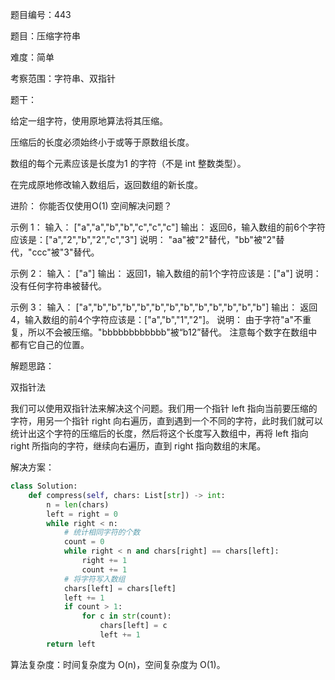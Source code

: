 题目编号：443

题目：压缩字符串

难度：简单

考察范围：字符串、双指针

题干：

给定一组字符，使用原地算法将其压缩。

压缩后的长度必须始终小于或等于原数组长度。

数组的每个元素应该是长度为1 的字符（不是 int 整数类型）。

在完成原地修改输入数组后，返回数组的新长度。

进阶：
你能否仅使用O(1) 空间解决问题？

示例 1：
输入：
["a","a","b","b","c","c","c"]
输出：
返回6，输入数组的前6个字符应该是：["a","2","b","2","c","3"]
说明：
"aa"被"2"替代，"bb"被"2"替代，"ccc"被"3"替代。

示例 2：
输入：
["a"]
输出：
返回1，输入数组的前1个字符应该是：["a"]
说明：
没有任何字符串被替代。

示例 3：
输入：
["a","b","b","b","b","b","b","b","b","b","b","b","b"]
输出：
返回4，输入数组的前4个字符应该是：["a","b","1","2"]。
说明：
由于字符"a"不重复，所以不会被压缩。"bbbbbbbbbbbb"被“b12”替代。
注意每个数字在数组中都有它自己的位置。

解题思路：

双指针法

我们可以使用双指针法来解决这个问题。我们用一个指针 left 指向当前要压缩的字符，用另一个指针 right 向右遍历，直到遇到一个不同的字符，此时我们就可以统计出这个字符的压缩后的长度，然后将这个长度写入数组中，再将 left 指向 right 所指向的字符，继续向右遍历，直到 right 指向数组的末尾。

解决方案：

```python
class Solution:
    def compress(self, chars: List[str]) -> int:
        n = len(chars)
        left = right = 0
        while right < n:
            # 统计相同字符的个数
            count = 0
            while right < n and chars[right] == chars[left]:
                right += 1
                count += 1
            # 将字符写入数组
            chars[left] = chars[left]
            left += 1
            if count > 1:
                for c in str(count):
                    chars[left] = c
                    left += 1
        return left
```

算法复杂度：时间复杂度为 O(n)，空间复杂度为 O(1)。